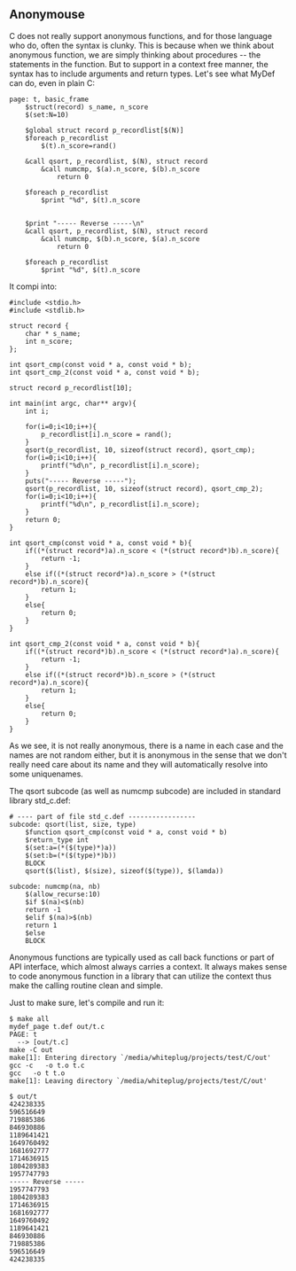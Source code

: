 ## Anonymouse

C does not really support anonymous functions, and for those language who do, often the syntax is clunky. This is because when we think about anonymous function, we are simply thinking about procedures -- the statements in the function. But to support in a context free manner, the syntax has to include arguments and return types. Let's see what MyDef can do, even in plain C:

```
page: t, basic_frame
    $struct(record) s_name, n_score
    $(set:N=10)

    $global struct record p_recordlist[$(N)]
    $foreach p_recordlist
        $(t).n_score=rand()

    &call qsort, p_recordlist, $(N), struct record
        &call numcmp, $(a).n_score, $(b).n_score
            return 0

    $foreach p_recordlist
        $print "%d", $(t).n_score


    $print "----- Reverse -----\n"
    &call qsort, p_recordlist, $(N), struct record
        &call numcmp, $(b).n_score, $(a).n_score
            return 0

    $foreach p_recordlist
        $print "%d", $(t).n_score

```
It compi into:
```
#include <stdio.h>
#include <stdlib.h>

struct record {
	char * s_name;
	int n_score;
};

int qsort_cmp(const void * a, const void * b);
int qsort_cmp_2(const void * a, const void * b);

struct record p_recordlist[10];

int main(int argc, char** argv){
    int i;

    for(i=0;i<10;i++){
        p_recordlist[i].n_score = rand();
    }
    qsort(p_recordlist, 10, sizeof(struct record), qsort_cmp);
    for(i=0;i<10;i++){
        printf("%d\n", p_recordlist[i].n_score);
    }
    puts("----- Reverse -----");
    qsort(p_recordlist, 10, sizeof(struct record), qsort_cmp_2);
    for(i=0;i<10;i++){
        printf("%d\n", p_recordlist[i].n_score);
    }
    return 0;
}

int qsort_cmp(const void * a, const void * b){
    if((*(struct record*)a).n_score < (*(struct record*)b).n_score){
        return -1;
    }
    else if((*(struct record*)a).n_score > (*(struct record*)b).n_score){
        return 1;
    }
    else{
        return 0;
    }
}

int qsort_cmp_2(const void * a, const void * b){
    if((*(struct record*)b).n_score < (*(struct record*)a).n_score){
        return -1;
    }
    else if((*(struct record*)b).n_score > (*(struct record*)a).n_score){
        return 1;
    }
    else{
        return 0;
    }
}

```
As we see, it is not really anonymous, there is a name in each case and the names are not random either, but it is anonymous in the sense that we don't really need care about its name and they will automatically resolve into some uniquenames. 

The qsort subcode (as well as numcmp subcode) are included in standard library std_c.def:

```
# ---- part of file std_c.def -----------------
subcode: qsort(list, size, type)
    $function qsort_cmp(const void * a, const void * b)
	$return_type int
	$(set:a=(*($(type)*)a))
	$(set:b=(*($(type)*)b))
	BLOCK
    qsort($(list), $(size), sizeof($(type)), $(lamda))

subcode: numcmp(na, nb)
    $(allow_recurse:10)
    $if $(na)<$(nb)
	return -1
    $elif $(na)>$(nb)
	return 1
    $else
	BLOCK

```
Anonymous functions are typically used as call back functions or part of API interface, which almost always carries a context. It always makes sense to code anonymous function in a library that can utilize the context thus make the calling routine clean and simple.

Just to make sure, let's compile and run it:
```
$ make all
mydef_page t.def out/t.c
PAGE: t
  --> [out/t.c]
make -C out
make[1]: Entering directory `/media/whiteplug/projects/test/C/out'
gcc -c   -o t.o t.c
gcc   -o t t.o
make[1]: Leaving directory `/media/whiteplug/projects/test/C/out'

$ out/t
424238335
596516649
719885386
846930886
1189641421
1649760492
1681692777
1714636915
1804289383
1957747793
----- Reverse -----
1957747793
1804289383
1714636915
1681692777
1649760492
1189641421
846930886
719885386
596516649
424238335

```
